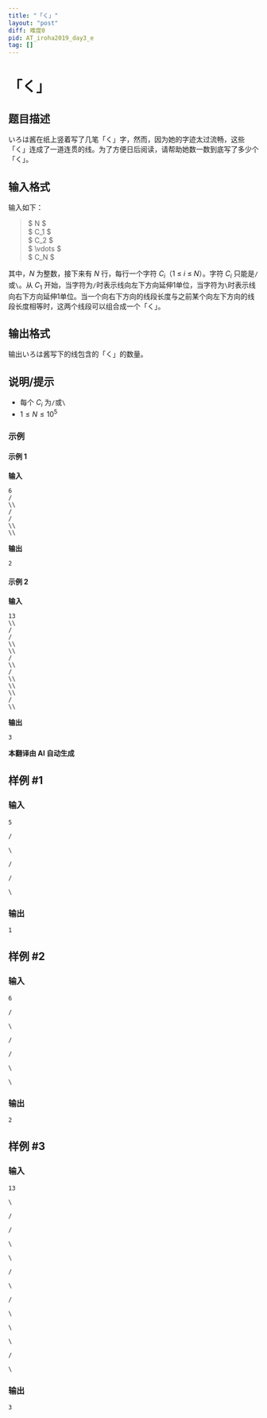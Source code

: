 ```yaml
---
title: "「く」"
layout: "post"
diff: 难度0
pid: AT_iroha2019_day3_e
tag: []
---
```


# 「く」

## 题目描述

いろは酱在纸上竖着写了几笔「く」字，然而，因为她的字迹太过流畅，这些「く」连成了一道连贯的线。为了方便日后阅读，请帮助她数一数到底写了多少个「く」。

## 输入格式

输入如下：

> $ N $  
> $ C_1 $  
> $ C_2 $  
> $ \vdots $  
> $ C_N $

其中，$N$ 为整数，接下来有 $N$ 行，每行一个字符 $C_i$（1 ≤ $i$ ≤ $N$）。字符 $C_i$ 只能是`/`或`\`。从 $C_1$ 开始，当字符为`/`时表示线向左下方向延伸1单位，当字符为`\`时表示线向右下方向延伸1单位。当一个向右下方向的线段长度与之前某个向左下方向的线段长度相等时，这两个线段可以组合成一个「く」。

## 输出格式

输出いろは酱写下的线包含的「く」的数量。

## 说明/提示

- 每个 $C_i$ 为`/`或`\`
- $1 \leq N \leq 10^5$

### 示例

#### 示例 1
**输入**
``` 
6
/
\\
/
/
\\
\\
```

**输出**
```
2
```

#### 示例 2
**输入**
``` 
13
\\
/
/
\\
\\
/
\\
/
\\
\\
\\
/
\\
```

**输出**
```
3
```

 **本翻译由 AI 自动生成**

## 样例 #1

### 输入

```
5
/
\
/
/
\
```

### 输出

```
1
```

## 样例 #2

### 输入

```
6
/
\
/
/
\
\
```

### 输出

```
2
```

## 样例 #3

### 输入

```
13
\
/
/
\
\
/
\
/
\
\
\
/
\
```

### 输出

```
3
```

